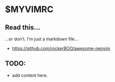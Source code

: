 # $MYVIMRC

## Read this...

...or don't. I'm just a markdown file...

* https://github.com/rockerBOO/awesome-neovim

## TODO:

* add content here.
